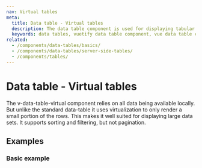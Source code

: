 ```yaml
---
nav: Virtual tables
meta:
  title: Data table - Virtual tables
  description: The data table component is used for displaying tabular data in a way that is easy for users to scan. It includes sorting, searching, pagination and selection.
  keywords: data tables, vuetify data table component, vue data table component
related:
  - /components/data-tables/basics/
  - /components/data-tables/server-side-tables/
  - /components/tables/
---
```


# Data table - Virtual tables

The v-data-table-virtual component relies on all data being available locally. But unlike the standard data-table it uses virtualization to only render a small portion of the rows. This makes it well suited for displaying large data sets. It supports sorting and filtering, but not pagination.

## Examples

### Basic example

<example file="v-data-table/virtual" />
